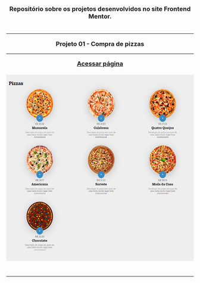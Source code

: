 <h3 align="center" dir="auto">Repositório sobre os projetos desenvolvidos no site Frontend Mentor.
<br></br>
<hr>
Projeto 01 - Compra de pizzas
<hr>
<a href="https://gabriel-anesi.github.io/_Javascript/01%20-%20Compra%20de%20pizzas">Acessar página</a>
<br></br>
<img src="https://github.com/gabriel-anesi/_Javascript/blob/master/01%20-%20Compra%20de%20pizzas/images/imagem%20site.png" height="500px">
<br></br>
<hr>